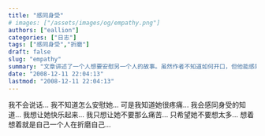 ```yaml
---
title: "感同身受"
# images: ["/assets/images/og/empathy.png"]
authors: ["eallion"]
categories: ["日志"]
tags: ["感同身受","折磨"]
draft: false
slug: "empathy"
summary: "文章讲述了一个人想要安慰另一个人的故事。虽然作者不知道如何开口，但他能感同身受对方的痛苦，并希望能让对方快乐起来。最后，文章提到数字花园和用爱发电的理念。"
date: "2008-12-11 22:04:13"
lastmod: "2008-12-11 22:04:13"
---
```


我不会说话...
我不知道怎么安慰她...
可是我知道她很疼痛...
我会感同身受的知道...
我想让她快乐起来...
我只想让她不要那么痛苦...
只希望她不要想太多...
想着想着就是自己一个人在折磨自己...
